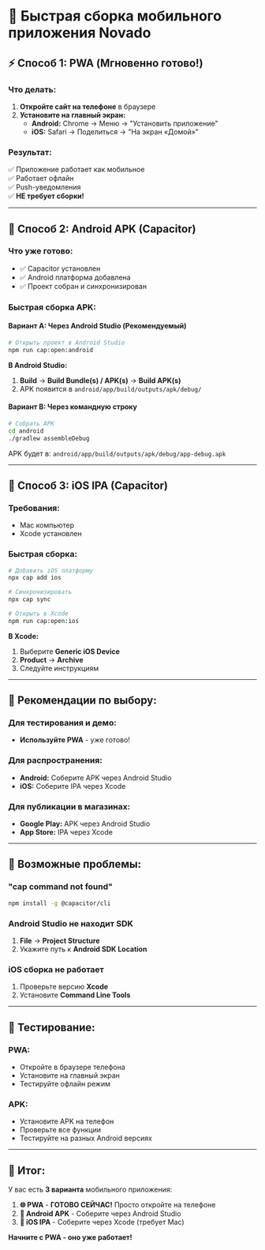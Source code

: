 # 🚀 Быстрая сборка мобильного приложения Novado

## ⚡ **Способ 1: PWA (Мгновенно готово!)**

### **Что делать:**
1. **Откройте сайт на телефоне** в браузере
2. **Установите на главный экран:**
   - **Android:** Chrome → Меню → "Установить приложение"
   - **iOS:** Safari → Поделиться → "На экран «Домой»"

### **Результат:**
✅ Приложение работает как мобильное  
✅ Работает офлайн  
✅ Push-уведомления  
✅ **НЕ требует сборки!**

---

## 📱 **Способ 2: Android APK (Capacitor)**

### **Что уже готово:**
- ✅ Capacitor установлен
- ✅ Android платформа добавлена
- ✅ Проект собран и синхронизирован

### **Быстрая сборка APK:**

#### **Вариант A: Через Android Studio (Рекомендуемый)**
```bash
# Открыть проект в Android Studio
npm run cap:open:android
```

**В Android Studio:**
1. **Build** → **Build Bundle(s) / APK(s)** → **Build APK(s)**
2. APK появится в `android/app/build/outputs/apk/debug/`

#### **Вариант B: Через командную строку**
```bash
# Собрать APK
cd android
./gradlew assembleDebug
```

APK будет в: `android/app/build/outputs/apk/debug/app-debug.apk`

---

## 🍎 **Способ 3: iOS IPA (Capacitor)**

### **Требования:**
- Mac компьютер
- Xcode установлен

### **Быстрая сборка:**
```bash
# Добавить iOS платформу
npx cap add ios

# Синхронизировать
npx cap sync

# Открыть в Xcode
npm run cap:open:ios
```

**В Xcode:**
1. Выберите **Generic iOS Device**
2. **Product** → **Archive**
3. Следуйте инструкциям

---

## 🎯 **Рекомендации по выбору:**

### **Для тестирования и демо:**
- **Используйте PWA** - уже готово!

### **Для распространения:**
- **Android:** Соберите APK через Android Studio
- **iOS:** Соберите IPA через Xcode

### **Для публикации в магазинах:**
- **Google Play:** APK через Android Studio
- **App Store:** IPA через Xcode

---

## 🚨 **Возможные проблемы:**

### **"cap command not found"**
```bash
npm install -g @capacitor/cli
```

### **Android Studio не находит SDK**
1. **File** → **Project Structure**
2. Укажите путь к **Android SDK Location**

### **iOS сборка не работает**
1. Проверьте версию **Xcode**
2. Установите **Command Line Tools**

---

## 📱 **Тестирование:**

### **PWA:**
- Откройте в браузере телефона
- Установите на главный экран
- Тестируйте офлайн режим

### **APK:**
- Установите APK на телефон
- Проверьте все функции
- Тестируйте на разных Android версиях

---

## 🎉 **Итог:**

У вас есть **3 варианта** мобильного приложения:

1. **🌐 PWA** - **ГОТОВО СЕЙЧАС!** Просто откройте на телефоне
2. **📱 Android APK** - Соберите через Android Studio
3. **🍎 iOS IPA** - Соберите через Xcode (требует Mac)

**Начните с PWA - оно уже работает!**